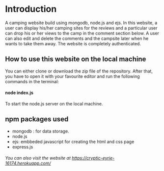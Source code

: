 # Introduction

A camping website build using mongodb, node.js and ejs. In this website, a user can display his/her camping sites for the reviews and a particular user can drop his or her views to the camp in the comment section below. A user can also edit and delete the comments and the campsite later when he wants to take them away. The website is completely authenticated.

## How to use this website on the local machine

You can either clone or download the zip file of the repository. After that, you have to open it with your favourite editor and run the following commands in the terminal:

#### node index.js
To start the node.js server on the local machine.

## npm packages used
- mongodb : for data storage.
- node.js
- ejs: embbeded javascript for creating the html and css page
- express.js

###### You can also visit the website at https://cryptic-eyrie-16174.herokuapp.com/
